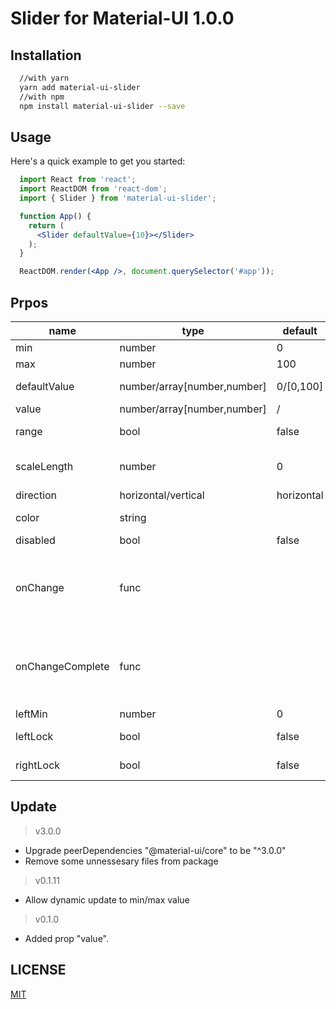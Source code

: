 # Slider for Material-UI 1.0.0

## Installation

``` bash
  //with yarn
  yarn add material-ui-slider
  //with npm 
  npm install material-ui-slider --save
```

## Usage

Here's a quick example to get you started:

``` jsx
  import React from 'react';
  import ReactDOM from 'react-dom';
  import { Slider } from 'material-ui-slider';

  function App() {
    return (
      <Slider defaultValue={10}></Slider>
    );
  }

  ReactDOM.render(<App />, document.querySelector('#app'));
```

## Prpos

 name | type | default | description
 ---- | ---- | ------- | -----------
 min | number | 0 | min value in process bar.
 max | number | 100 | max value in process bar.
 defaultValue | number/array[number,number] | 0/[0,100] | default value, value must be between min and max.
 value | number/array[number,number] | / | value in process bar.
 range | bool | false |  range choose, "defaultValue" must be an array
 scaleLength | number | 0 | scale choose, value "0" means "no scale", "defaultValue" must be a multiple of "scaleLength".
 direction | horizontal/vertical | horizontal | 
 color | string |  | custom color for process bar, support HEX, RGB(RGBA), HSL
 disabled | bool | false |
 onChange | func |  | Callback fired when the value is changed.<br>__Signature:__ <br> function(value: number/array[number,number]) => void
 onChangeComplete | func |  | Callback fired when the value is changed completely.<br>__Signature:__ <br> function(value: number/array[number,number]) => void
 leftMin | number | 0 | min value for range selection
 leftLock | bool | false | allow/not allow scroll left for range
 rightLock | bool | false | allow/not allow scroll right for range

## Update 

> v3.0.0
* Upgrade peerDependencies "@material-ui/core" to be "^3.0.0"
* Remove some unnessesary files from package

> v0.1.11
* Allow dynamic update to min/max value

> v0.1.0
* Added prop "value".


## LICENSE
[MIT](https://choosealicense.com/licenses/mit/)